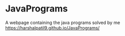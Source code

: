 # JavaPrograms
A webpage containing the java programs solved by me
https://harshalpatil9.github.io/JavaPrograms/
